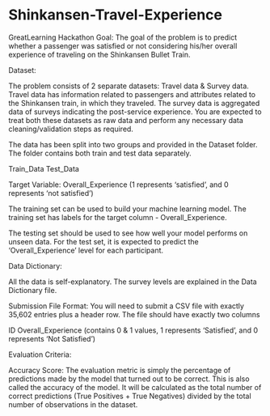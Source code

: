 # Shinkansen-Travel-Experience
GreatLearning Hackathon
Goal:
The goal of the problem is to predict whether a passenger was satisfied or not considering his/her overall experience of traveling on the Shinkansen Bullet Train.

Dataset: 

The problem consists of 2 separate datasets: Travel data & Survey data. Travel data has information related to passengers and attributes related to the Shinkansen train, in which they traveled. The survey data is aggregated data of surveys indicating the post-service experience. You are expected to treat both these datasets as raw data and perform any necessary data cleaning/validation steps as required.

The data has been split into two groups and provided in the Dataset folder. The folder contains both train and test data separately.

Train_Data
Test_Data

Target Variable: Overall_Experience (1 represents ‘satisfied’, and 0 represents ‘not satisfied’)

The training set can be used to build your machine learning model. The training set has labels for the target column - Overall_Experience.

The testing set should be used to see how well your model performs on unseen data. For the test set, it is expected to predict the ‘Overall_Experience’ level for each participant.

Data Dictionary:

All the data is self-explanatory. The survey levels are explained in the Data Dictionary file.

Submission File Format: You will need to submit a CSV file with exactly 35,602 entries plus a header row. The file should have exactly two columns

ID
Overall_Experience (contains 0 & 1 values, 1 represents ‘Satisfied’, and 0 represents ‘Not Satisfied’)

Evaluation Criteria:

Accuracy Score: The evaluation metric is simply the percentage of predictions made by the model that turned out to be correct. This is also called the accuracy of the model. It will be calculated as the total number of correct predictions (True Positives + True Negatives) divided by the total number of observations in the dataset.
